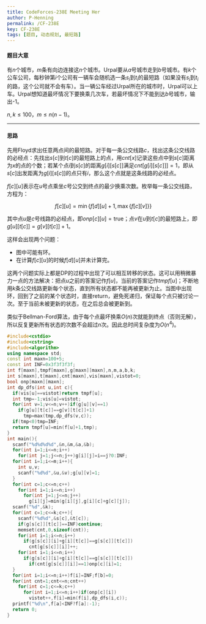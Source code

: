 ```yaml
---
title: CodeForces-238E Meeting Her
author: P-Henning
permalink: /CF-238E
key: CF-238E
tags: [题目, 动态规划, 最短路]
---
```


#### 题目大意

有$n$个城市，$m$条有向边连接这$n$个城市。Urpal要从$a$号城市走到$b$号城市。有$k$个公车公司，每秒钟第$i$个公司有一辆车会随机选一条$s_i$到$t_i$的最短路（如果没有$s_i$到$t_i$的路，这个公司就不会有车）。当一辆公车经过Urpal所在的城市时，Urpal可以上车。Urpal想知道最坏情况下要换乘几次车，若最坏情况下不能到达$b$号城市，输出-1。

$n,k\leqslant 100$，$m\leqslant n(n-1)$。

<!--more-->

---

#### 思路

先用Floyd求出任意两点间的最短路。对于每一条公交线路$c$，找出这条公交线路的必经点：先找出$s[c]$到$t[c]$的最短路上的点，用$cnt[x]$记录这些点中到$s[c]$距离为$x$的点的个数；若某个点$i$到$s[c]$的距离$g[i][s[c]]$满足$cnt[g[i][s[c]]]=1$，即从$s[c]$出发距离为$g[i][s[c]]$的点只有$i$，那么这个点就是这条线路的必经点。

$f[c][u]$表示在$u$号点乘坐$c$号公交到终点的最少换乘次数。枚举每一条公交线路，方程为：

$$f[c][u]=\min\lbrace f[d][u]+1,\max\lbrace f[c][v]\rbrace\rbrace$$

其中点$u$是$c$号线路的必经点，即$onp[c][u]=\text{true}$；点$v$在$u$到$t[c]$的最短路上，即$g[u][t[c]]=g[v][t[c]]+1$。

这样会出现两个问题：

- 图中可能有环。
- 在计算$f[c][u]$的时候$f[d][u]$并未计算完。

这两个问题实际上都是DP的过程中出现了可以相互转移的状态。这可以用稍微暴力一点的方法解决：把点$u$之前的答案记作$f[u]$，当前的答案记作$tmpf[u]$；不断地用$k$条公交线路更新每个状态，直到所有状态都不能再被更新为止。当图中出现环，回到了之前的某个状态时，直接return，避免死递归，保证每个点只被讨论一次。至于当前未被更新的状态，在之后总会被更新到。

类似于Bellman-Ford算法，由于每个点最坏换乘$O(n)$次就能到终点（否则无解），所以反复更新所有状态的次数不会超过$n$次。因此总时间复杂度为$O(n^4)$。

```cpp
#include<cstdio>
#include<cstring>
#include<algorithm>
using namespace std;
const int maxn=100+5;
const int INF=0x3f3f3f3f;
int f[maxn],tmpf[maxn],g[maxn][maxn],n,m,a,b,k;
int s[maxn],t[maxn],cnt[maxn],vis[maxn],vistot=0;
bool onp[maxn][maxn];
int dp_dfs(int u,int c){
  if(vis[u]==vistot)return tmpf[u];
  int tmp=-1;vis[u]=vistot;
  for(int v=1;v<=n;v++)if(g[u][v]==1)
    if(g[u][t[c]]==g[v][t[c]]+1)
      tmp=max(tmp,dp_dfs(v,c)); 
  if(tmp<0)tmp=INF;
  return tmpf[u]=min(f[u]+1,tmp);
}
int main(){
  scanf("%d%d%d%d",&n,&m,&a,&b);
  for(int i=1;i<=n;i++)
    for(int j=1;j<=n;j++)g[i][j]=i==j?0:INF;
  for(int i=1;i<=m;i++){
    int u,v;
    scanf("%d%d",&u,&v);g[u][v]=1;
  }
  for(int c=1;c<=n;c++)
    for(int i=1;i<=n;i++)
      for(int j=1;j<=n;j++)
        g[i][j]=min(g[i][j],g[i][c]+g[c][j]);
  scanf("%d",&k);
  for(int c=1;c<=k;c++){
    scanf("%d%d",&s[c],&t[c]);
    if(g[s[c]][t[c]]==INF)continue;
    memset(cnt,0,sizeof(cnt));
    for(int i=1;i<=n;i++)
      if(g[s[c]][i]+g[i][t[c]]==g[s[c]][t[c]])
        cnt[g[s[c]][i]]++;
    for(int i=1;i<=n;i++)
      if(g[s[c]][i]+g[i][t[c]]==g[s[c]][t[c]])
        if(cnt[g[s[c]][i]]==1)onp[c][i]=1;
  }
  for(int i=1;i<=n;i++)f[i]=INF;f[b]=0;
  for(int cnt=1;cnt<=n;cnt++)
    for(int c=1;c<=k;c++)
      for(int i=1;i<=n;i++)if(onp[c][i])
        vistot++,f[i]=min(f[i],dp_dfs(i,c));
  printf("%d\n",f[a]<INF?f[a]:-1);
  return 0;
}
```
